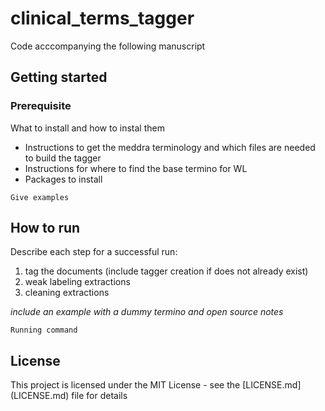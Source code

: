 # clinical_terms_tagger

Code acccompanying the following manuscript

## Getting started


### Prerequisite
What to install and how to instal them
- Instructions to get the meddra terminology and which files are needed to build the tagger
- Instructions for where to find the base termino for WL
- Packages to install

```
Give examples
```

## How to run
Describe each step for a successful run:
1. tag the documents (include tagger creation if does not already exist)
2. weak labeling extractions
3. cleaning extractions

_include an example with a dummy termino and open source notes_

```
Running command
```

## License

This project is licensed under the MIT License - see the [LICENSE.md] (LICENSE.md) file for details
